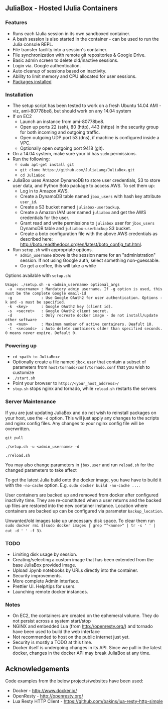 ## JuliaBox - Hosted IJulia Containers

### Features

- Runs each IJulia session in its own sandboxed container.
- A bash session is also started in the container - can be used to run the Julia console REPL.
- File transfer facility into a session's container.
- File synchronization with remote git repositories &amp; Google Drive.
- Basic admin screen to delete old/inactive sessions.
- Login via. Google authentication.
- Auto cleanup of sessions based on inactivity.
- Ability to limit memory and CPU allocated for user sessions.
- [Packages installed](PACKAGES.md)


### Installation

- The setup script has been tested to work on a fresh Ubuntu 14.04 AMI - viz, ami-80778be8, but should work on any 14.04 system
- If on EC2
    - Launch an instance from ami-80778be8.
    - Open up ports 22 (ssh), 80 (http), 443 (https) in the security group for both incoming and outgoing traffic. 
    - Open outgoing UDP port 53 (dns), if machine is configured inside a VPC.
    - Optionally open outgoing port 9418 (git).
- On a 14.04 system, make sure your id has `sudo` permissions.
- Run the following:
    - `sudo apt-get install git`
    - `git clone https://github.com/JuliaLang/JuliaBox.git`
    - `cd JuliaBox`
- JuliaBox uses Amazon DynamoDB to store user credentials, S3 to store user data, and Python Boto package to access AWS. To set them up:
    - Log in to Amazon AWS.
    - Create a DynamoDB table named `jbox_users` with hash key attribute `user_id`.
    - Create a S3 bucket named `juliabox-userbackup`.
    - Create a Amazon IAM user named `juliabox` and get the AWS credentials for the user.
    - Grant read and write permissions to `juliabox` user for `jbox_users` DynamoDB table and `juliabox-userbackup` S3 bucket.
    - Create a boto configuration file with the above AWS credentials as described here: <http://boto.readthedocs.org/en/latest/boto_config_tut.html>.
- Run `setup.sh` with appropriate options.
    - `admin_username` above is the session name for an "administration" session. If not using Google auth, select something non-guessable.
    - Go get a coffee, this will take a while


Options available with `setup.sh`:

```
Usage: ./setup.sh -u <admin_username> optional_args
 -u  <username> : Mandatory admin username. If -g option is used, this must be the complete Google email-id
 -g             : Use Google OAuth2 for user authentication. Options -k and -s must be specified.
 -k  <key>      : Google OAuth2 key (client id).
 -s  <secret>   : Google OAuth2 client secret.
 -d             : Only recreate docker image - do not install/update other software
 -n  <num>      : Maximum number of active containers. Deafult 10.
 -t  <seconds>  : Auto delete containers older than specified seconds. 0 means never expire. Default 0.
```


### Powering up

- `cd <path to JuliaBox>`
- Optionally create a file named `jbox.user` that contain a subset of parameters from `host/tornado/conf/tornado.conf` that you wish to customize
- `./start.sh`
- Point your browser to `http://<your_host_address>/`
- `stop.sh` stops nginx and tornado, while `reload.sh` restarts the servers

### Server Maintenance

If you are just updating JuliaBox and do not wish to reinstall packages on your host, use the `-d` option. This will just apply any changes to the scripts and nginx config files. Any changes to your nginx config file will be overwritten.

```
git pull

./setup.sh -u <admin_username> -d 

./reload.sh
```

You may also change parameters in `jbox.user` and run `reload.sh` for the changed parameters to take affect

To get the latest Julia build onto the docker image, you have have to build it with the `-no-cache` option. E.g. `sudo docker build -no-cache ...`.

User containers are backed up and removed from docker after configured inactivity time. They are re-constituted when a user returns and the backed up files are restored into the new container instance. Location where containers are backed up can be configured via parameter `backup_location`.

Unwanted/old images take up unecessary disk space. To clear them run `sudo docker rmi $(sudo docker images | grep "^<none>" | tr -s ' ' | cut -d ' ' -f 3)`.


### TODO
- Limiting disk usage by session.
- Creating/selecting a custom image that has been extended from the base JuliaBox provided image.
- Upload .ipynb notebooks by URLs directly into the container.
- Security improvements.
- More complete Admin interface.
- Prettier UI. Help/tips for users.
- Launching remote docker instances.


### Notes

- On EC2, the containers are created on the ephemeral volume. They do not persist across a system start/stop
- NGINX and embedded Lua (from <http://openresty.org/>) and tornado have been used to build the web interface
- Not recommended to host on the public internet just yet. 
- Security is mostly a TODO at this time.
- Docker itself is undergoing changes in its API. Since we pull in the latest docker, changes in the docker API may break JuliaBox at any time.
  
## Acknowledgements 

Code examples from the below projects/websites have been used:
- Docker - <http://www.docker.io/>
- OpenResty - <http://openresty.org/>
- Lua Resty HTTP Client - <https://github.com/bakins/lua-resty-http-simple>

